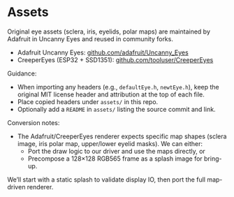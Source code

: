 # Assets

Original eye assets (sclera, iris, eyelids, polar maps) are maintained by Adafruit in Uncanny Eyes and reused in community forks.

- Adafruit Uncanny Eyes: [github.com/adafruit/Uncanny_Eyes](https://github.com/adafruit/Uncanny_Eyes)
- CreeperEyes (ESP32 + SSD1351): [github.com/tooluser/CreeperEyes](https://github.com/tooluser/CreeperEyes)

Guidance:
 
- When importing any headers (e.g., `defaultEye.h`, `newtEye.h`), keep the original MIT license header and attribution at the top of each file.
- Place copied headers under `assets/` in this repo.
- Optionally add a `README` in `assets/` listing the source commit and link.

Conversion notes:

- The Adafruit/CreeperEyes renderer expects specific map shapes (sclera image, iris polar map, upper/lower eyelid masks). We can either:
  - Port the draw logic to our driver and use the maps directly, or
  - Precompose a 128×128 RGB565 frame as a splash image for bring-up.

We’ll start with a static splash to validate display IO, then port the full map-driven renderer.
